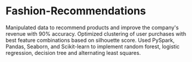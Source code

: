 # Fashion-Recommendations
 Manipulated data to recommend products and improve the company's revenue with 90% accuracy.
 Optimized clustering of user purchases with best feature combinations based on silhouette score.
 Used PySpark, Pandas, Seaborn, and Scikit-learn to implement random forest, logistic regression, decision tree and alternating least squares.
